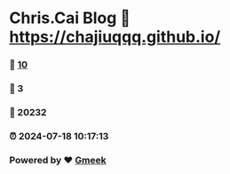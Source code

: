 # Chris.Cai Blog :link: https://chajiuqqq.github.io/ 
### :page_facing_up: [10](https://chajiuqqq.github.io//tag.html) 
### :speech_balloon: 3 
### :hibiscus: 20232 
### :alarm_clock: 2024-07-18 10:17:13 
### Powered by :heart: [Gmeek](https://github.com/Meekdai/Gmeek)
